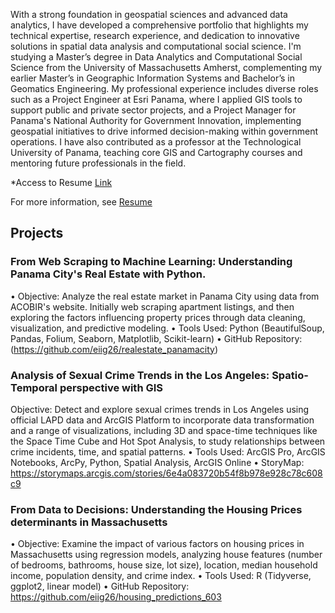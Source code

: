 With a strong foundation in geospatial sciences and advanced data analytics, I have developed a comprehensive portfolio that highlights my technical expertise, research experience, and dedication to innovative solutions in spatial data analysis and computational social science. I'm studying a Master’s degree in Data Analytics and Computational Social Science from the University of Massachusetts Amherst, complementing my earlier Master’s in Geographic Information Systems and Bachelor’s in Geomatics Engineering. My professional experience includes diverse roles such as a Project Engineer at Esri Panama, where I applied GIS tools to support public and private sector projects, and a Project Manager for Panama's National Authority for Government Innovation, implementing  geospatial initiatives to drive informed decision-making within government operations. I have also contributed as a professor at the Technological University of Panama, teaching core GIS and Cartography courses and mentoring future professionals in the field.

*Access to Resume [Link]([https://drive.google.com/file/d/19Yxv4q5yEca0VEZEWTHPy45aKVEE-RP-/view?usp=sharing])

For more information, see [Resume](https://drive.google.com/file/d/19Yxv4q5yEca0VEZEWTHPy45aKVEE-RP-/view?usp=sharing)
## Projects
### From Web Scraping to Machine Learning: Understanding Panama City's Real Estate with Python.
•	Objective: Analyze the real estate market in Panama City using data from ACOBIR's website. Initially web scraping apartment listings, and then exploring the factors influencing property prices through data cleaning, visualization, and predictive modeling.
•	Tools Used: Python (BeautifulSoup, Pandas, Folium, Seaborn, Matplotlib, Scikit-learn)
•	GitHub Repository: (https://github.com/eiig26/realestate_panamacity)

### Analysis of Sexual Crime Trends in the Los Angeles: Spatio-Temporal perspective with GIS
Objective: Detect and explore sexual crimes trends in Los Angeles using official LAPD data and ArcGIS Platform to incorporate data transformation and a range of visualizations, including 3D and space-time techniques like the Space Time Cube and Hot Spot Analysis, to study relationships between crime incidents, time, and spatial patterns.
•	Tools Used: ArcGIS Pro, ArcGIS Notebooks, ArcPy, Python, Spatial Analysis, ArcGIS Online
•	StoryMap: https://storymaps.arcgis.com/stories/6e4a083720b54f8b978e928c78c608c9

### From Data to Decisions: Understanding the Housing Prices determinants in Massachusetts
•	Objective: Examine the impact of various factors on housing prices in Massachusetts using regression models, analyzing house features (number of bedrooms, bathrooms, house size, lot size), location, median household income, population density, and crime index.
•	Tools Used: R (Tidyverse, ggplot2, linear model)
•	GitHub Repository: https://github.com/eiig26/housing_predictions_603
